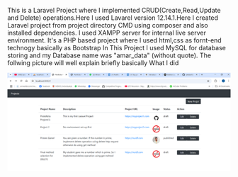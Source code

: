 This is a Laravel Project where I implemented CRUD(Create,Read,Update and Delete) operations.Here I used Lavarel version 12.14.1.Here I created Laravel project from project directory CMD using composer and also installed dependencies. I used XAMPP server for internal live server environment.
It's a PHP based project where I used html,css as fornt-end technogy basically as Bootstrap
In This Project I used MySQL for database storing and my Database name was "amar_data" (without quote).
The follwing picture will well explain briefly basically What I did


![Project Screenshot](<Screenshot (1).png>)
